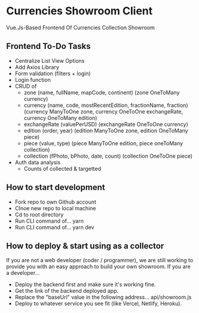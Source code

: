 # Currencies Showroom Client

Vue.Js-Based Frontend Of Currencies Collection Showroom

## Frontend To-Do Tasks

- Centralize List View Options
- Add Axios Library
- Form validation (filters + login)
- Login function
- CRUD of 
  - zone          (name, fullName, mapCode, continent)                    (zone OneToMany currency)
  - currency      (name, code, mostRecentEdition, fractionName, fraction) (currency ManyToOne zone, currency OneToOne exchangeRate, currency OneToMany edition)
  - exchangeRate  (valuePerUSD)                                           (exchangeRate OneToOne currency)
  - edition       (order, year)                                           (edition ManyToOne zone, edition OneToMany piece)
  - piece         (value, type)                                           (piece ManyToOne edition, piece oneToMany collection)
  - collection    (fPhoto, bPhoto, date, count)                           (collection OneToOne piece)
- Auth data analysis
  - Counts of collected & targetted
 
## How to start development

- Fork repo to own Github account
- Clnoe new repo to local machine
- Cd to root directory
- Run CLI command of...
    yarn
- Run CLI command of...
    yarn dev

## How to deploy & start using as a collector

If you are not a web developer (coder / programmer), we are still working to provide you with an easy approach to build your own showroom. If you are a developer...

- Deploy the backend first and make sure it's working fine.
- Get the link of the backend deployed app.
- Replace the "baseUrl" value in the following address...
  api/showroom.js
- Deploy to whatever service you see fit (like Vercel, Netlify, Heroku).
